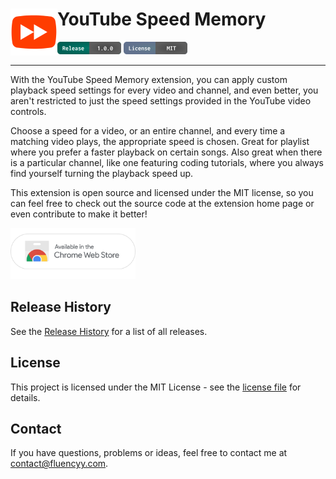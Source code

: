 # YouTube Speed Memory <img src="https://github.com/andrewbrey/youtube-speed-memory/blob/master/app/images/icon-150.png" width="75" align="left" />

[![GitHub release](app/images/release-pill.png)](https://github.com/andrewbrey/youtube-speed-memory/releases)
[![License: GPL v3](app/images/license-pill.png)](https://github.com/andrewbrey/youtube-speed-memory/blob/master/LICENSE)

---

With the YouTube Speed Memory extension, you can apply custom playback speed settings for every video and channel, and even better, you aren't restricted to just the speed settings provided in the YouTube video controls.

Choose a speed for a video, or an entire channel, and every time a matching video plays, the appropriate speed is chosen. Great for playlist where you prefer a faster playback on certain songs. Also great when there is a particular channel, like one featuring coding tutorials, where you always find yourself turning the playback speed up.

This extension is open source and licensed under the MIT license, so you can feel free to check out the source code at the extension home page or even contribute to make it better!

<a href="https://chrome.google.com/webstore/detail/youtube-speed-memory/okeninbcaejpibjhmdehanfedmpckigj" target="_blank">
<img src="https://github.com/andrewbrey/youtube-speed-memory/blob/master/app/images/web-store-pill.png" width="200" />
</a>

## Release History
See the [Release History](https://github.com/andrewbrey/youtube-speed-memory/releases) for a list of all releases.

## License

This project is licensed under the MIT License - see the [license file](LICENSE) for details.

## Contact

If you have questions, problems or ideas, feel free to contact me at <a href="mailto:contact@fluencyy.com">contact@fluencyy.com</a>.